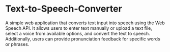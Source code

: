 # Text-to-Speech-Converter
A simple web application that converts text input into speech using the Web Speech API. It allows users to enter text manually or upload a text file, select a voice from available options, and convert the text to speech. Additionally, users can provide pronunciation feedback for specific words or phrases.
